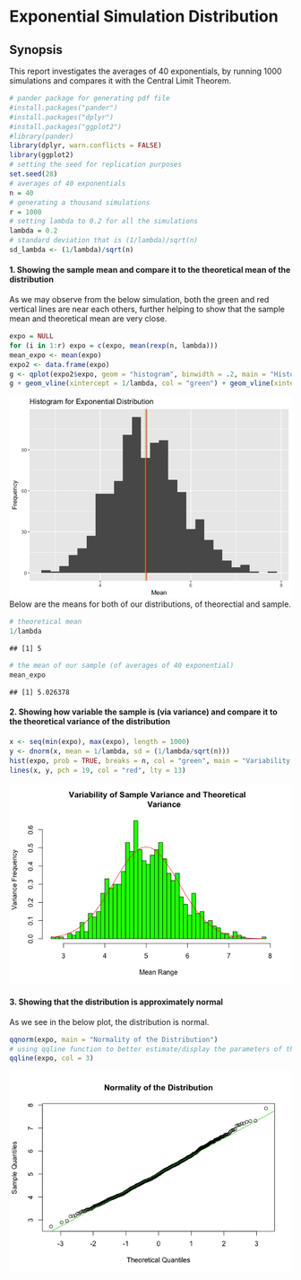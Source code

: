 # Exponential Simulation Distribution

## Synopsis
This report investigates the averages of 40 exponentials, by running 1000 simulations and compares it with the Central Limit Theorem.  

```r
# pander package for generating pdf file
#install.packages("pander")
#install.packages("dplyr")
#install.packages("ggplot2")
#library(pander)
library(dplyr, warn.conflicts = FALSE)
library(ggplot2)
# setting the seed for replication purposes
set.seed(28)
# averages of 40 exponentials
n = 40
# generating a thousand simulations
r = 1000
# setting lambda to 0.2 for all the simulations
lambda = 0.2
# standard deviation that is (1/lambda)/sqrt(n)
sd_lambda <- (1/lambda)/sqrt(n)
```
#### 1. Showing the sample mean and compare it to the theoretical mean of the distribution   
As we may observe from the below simulation, both the green and red vertical lines are near each others, further helping to show that the sample mean and theoretical mean are very close.  


```r
expo = NULL
for (i in 1:r) expo = c(expo, mean(rexp(n, lambda)))
mean_expo <- mean(expo)
expo2 <- data.frame(expo)
g <- qplot(expo2$expo, geom = "histogram", binwidth = .2, main = "Histogram for Exponential Distribution", xlab = "Mean", ylab = "Frequency")
g + geom_vline(xintercept = 1/lambda, col = "green") + geom_vline(xintercept = mean_expo, col = "red")
```

![](simulation-exercise-6_files/figure-html/report1.2-1.png)<!-- -->
Below are the means for both of our distributions, of  theorectial and sample.    

```r
# theoretical mean
1/lambda
```

```
## [1] 5
```

```r
# the mean of our sample (of averages of 40 exponential)
mean_expo
```

```
## [1] 5.026378
```
  
#### 2. Showing how variable the sample is (via variance) and compare it to the theoretical variance of the distribution  

```r
x <- seq(min(expo), max(expo), length = 1000)
y <- dnorm(x, mean = 1/lambda, sd = (1/lambda/sqrt(n)))
hist(expo, prob = TRUE, breaks = n, col = "green", main = "Variability of Sample Variance and Theoretical Variance", ylab = "Variance Frequency", xlab = "Mean Range")
lines(x, y, pch = 19, col = "red", lty = 13)
```

![](simulation-exercise-6_files/figure-html/report1.4-1.png)<!-- -->
  
#### 3. Showing that the distribution is approximately normal  
As we see in the below plot, the distribution is normal.

```r
qqnorm(expo, main = "Normality of the Distribution")
# using qqline function to better estimate/display the parameters of the normal distribution
qqline(expo, col = 3)
```

![](simulation-exercise-6_files/figure-html/report1.5-1.png)<!-- -->
